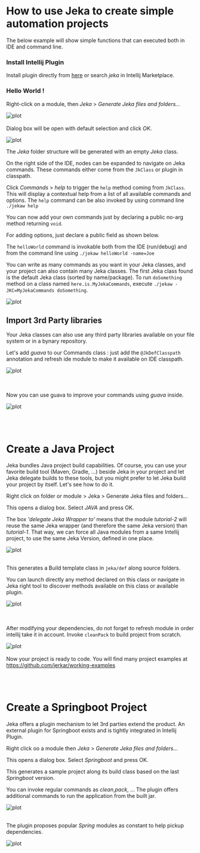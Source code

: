 # How to use Jeka to create simple automation projects

The below example will show simple functions that can executed both in IDE and command line.

### Install Intellij Plugin

Install plugin directly from [here](https://plugins.jetbrains.com/plugin/13489-jeka)
or search _jeka_ in Intellij Marketplace.

### Hello World !

Right-click on a module, then _Jeka_ > _Generate Jeka files and folders..._

![plot](images/generate-jeka-files.png)
<br/><br/>
Dialog box will be open with default selection and click _OK_. 


![plot](images/create-jeka-files.png)


The _Jeka_ folder structure will be generated with an empty _Jeka_ class.

On the right side of the IDE, nodes can be expanded to navigate on Jeka commands. These commands either come from the `JkClass` or plugin in classpath.

Click _Commands_ > _help_ to trigger the `help` method coming from `JkClass`.
This will display a contextual help from a list of all available commands and options.
The `help` command can be also invoked by using command line `./jekaw help`

You can now add your own commands just by declaring a public no-arg method returning `void`.

For adding options, just declare a public field as shown below.

The `helloWorld` command is invokable both from the IDE (run/debug) and from the command line using `./jekaw helloWorld -name=Joe`

You can write as many commands as you want in your Jeka classes, and your project can also contain many Jeka classes. 
The first Jeka class found is the default Jeka class (sorted by name/package). To run `doSomething` method on 
a class named `here.is.MyJekaCommands`, execute `./jekaw -JKC=MyJekaCommands doSomething`.

![plot](images/scaffolded-1.png)


## Import 3rd Party libraries

Your Jeka classes can also use any third party libraries available on your file system or in a bynary repository.

Let's add *guava* to our Commands class : just add the `@JkDefClasspath` annotation and refresh ide module to 
make it available on IDE classpath.

![plot](images/import-guava.png)

<br/><br/>
Now you can use guava to improve your commands using *guava* inside.

![plot](images/run-guava.png)

<br/><br/>

# Create a Java Project

Jeka bundles Java project build capabilities. Of course, you can use your favorite build tool (Maven, Gradle, ...) 
beside Jeka in your project and let Jeka delegate builds to these tools, but you might prefer to let Jeka build 
your project by itself. Let's see how to do it.

Right click on folder or module > Jeka > Generate Jeka files and folders...

This opens a dialog box. Select *JAVA* and press OK.

The box *'delegate Jeka Wrapper to'* means that the module *tutorial-2* will reuse the same Jeka wrapper 
(and therefore the same Jeka version) than *tutorial-1*. That way, we can force all Java modules from a same Intellij 
project, to use the same Jeka Version, defined in one place.

![plot](images/create-jeka-files-java.png)
<br/><br/>

This generates a Build template class in `jeka/def` along source folders.

You can launch directly any method declared on this class or navigate in Jeka right tool to discover methods available 
on this class or available plugin.

![plot](images/scaffolded-java.png)

<br/><br/>
After modifying your dependencies, do not forget to refresh module in order intellij take it in account.
Invoke `cleanPack` to build project from scratch.

![plot](images/refresh.png)
<br/><br/>
Now your project is ready to code. You will find many project examples at https://github.com/jerkar/working-examples

<br/><br/>

# Create a Springboot Project

Jeka offers a plugin mechanism to let 3rd parties extend the product. An external plugin for Springboot 
exists and is tightly integrated in Intellij Plugin.

Right click oo a module then _Jeka_ > _Generate Jeka files and folders..._

This opens a dialog box. Select *Springboot* and press OK.

This generates a sample project along its build class based on the last *Springboot* version.

You can invoke regular commands as *clean*,*pack*, ... The plugin offers additional commands 
to run the application from the built jar.

![plot](images/scaffolded-springboot-1.png)
<br/><br/>

The plugin proposes popular _Spring_ modules as constant to help pickup dependencies.

![plot](images/scaffolded-springboot-2.png)

